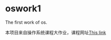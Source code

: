 # oswork1
The first work of os.

本项目来自操作系统课程大作业，课程网址[This link](http://dislab.nju.edu.cn/taohuang/)


